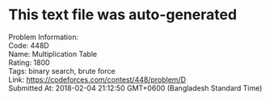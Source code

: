 # This text file was auto-generated  
  
Problem Information:  
Code: 448D  
Name: Multiplication Table  
Rating: 1800  
Tags: binary search, brute force  
Link: https://codeforces.com/contest/448/problem/D  
Submitted At: 2018-02-04 21:12:50 GMT+0600 (Bangladesh Standard Time)  
